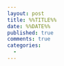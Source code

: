 ```yaml
--- 
layout: post
title: %%TITLE%%
date: %%DATE%%
published: true
comments: true
categories:
  - 
---
```

